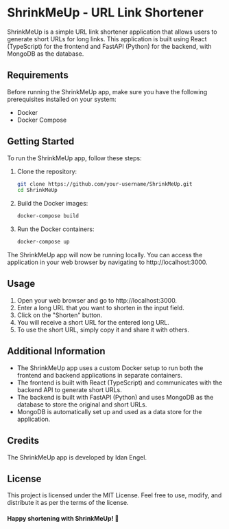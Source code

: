 # ShrinkMeUp - URL Link Shortener

ShrinkMeUp is a simple URL link shortener application that allows users to generate short URLs for long links. This application is built using React (TypeScript) for the frontend and FastAPI (Python) for the backend, with MongoDB as the database.

## Requirements

Before running the ShrinkMeUp app, make sure you have the following prerequisites installed on your system:

- Docker
- Docker Compose

## Getting Started

To run the ShrinkMeUp app, follow these steps:

1. Clone the repository:

   ```bash
   git clone https://github.com/your-username/ShrinkMeUp.git
   cd ShrinkMeUp

2. Build the Docker images:

    ```bash
    docker-compose build
3. Run the Docker containers:
    ```bash
    docker-compose up

   
The ShrinkMeUp app will now be running locally. You can access the application in your web browser
by navigating to http://localhost:3000.

## Usage
1. Open your web browser and go to http://localhost:3000.
2. Enter a long URL that you want to shorten in the input field.
3. Click on the "Shorten" button.
4. You will receive a short URL for the entered long URL.
5. To use the short URL, simply copy it and share it with others.

## Additional Information
* The ShrinkMeUp app uses a custom Docker setup to run both the frontend and backend applications in separate containers.
* The frontend is built with React (TypeScript) and communicates with the backend API to generate short URLs.
* The backend is built with FastAPI (Python) and uses MongoDB as the database to store the original and short URLs.
* MongoDB is automatically set up and used as a data store for the application.

## Credits
The ShrinkMeUp app is developed by Idan Engel.

## License
This project is licensed under the MIT License. Feel free to use, modify, and distribute it as per the terms of the license.

#### Happy shortening with ShrinkMeUp! 🚀

